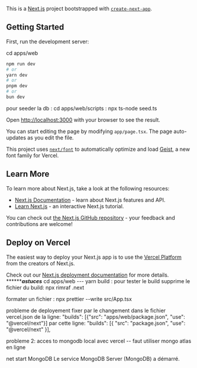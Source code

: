 This is a [Next.js](https://nextjs.org) project bootstrapped with [`create-next-app`](https://nextjs.org/docs/app/api-reference/cli/create-next-app).

## Getting Started

First, run the development server:

cd apps/web

```bash
npm run dev
# or
yarn dev
# or
pnpm dev
# or
bun dev
```

pour seeder la db : cd apps/web/scripts : npx ts-node seed.ts

Open [http://localhost:3000](http://localhost:3000) with your browser to see the result.

You can start editing the page by modifying `app/page.tsx`. The page auto-updates as you edit the file.

This project uses [`next/font`](https://nextjs.org/docs/app/building-your-application/optimizing/fonts) to automatically optimize and load [Geist](https://vercel.com/font), a new font family for Vercel.

## Learn More

To learn more about Next.js, take a look at the following resources:

- [Next.js Documentation](https://nextjs.org/docs) - learn about Next.js features and API.
- [Learn Next.js](https://nextjs.org/learn) - an interactive Next.js tutorial.

You can check out [the Next.js GitHub repository](https://github.com/vercel/next.js) - your feedback and contributions are welcome!

## Deploy on Vercel

The easiest way to deploy your Next.js app is to use the [Vercel Platform](https://vercel.com/new?utm_medium=default-template&filter=next.js&utm_source=create-next-app&utm_campaign=create-next-app-readme) from the creators of Next.js.

Check out our [Next.js deployment documentation](https://nextjs.org/docs/app/building-your-application/deploying) for more details.
*************************************astuces*******************************
cd apps/web --- yarn build : pour tester le build
supprime le fichier du build: npx rimraf .next

formater un fichier : npx prettier --write src/App.tsx

probleme de deployement fixer par le changement dans le fichier vercel.json de la ligne:
"builds": [{"src": "apps/web/package.json", "use": "@vercel/next"}]
par cette ligne:
"builds": [{ "src": "package.json", "use": "@vercel/next" }],

probleme 2: acces to mongodb local avec vercel -- faut utiliser mongo atlas en ligne 

net start MongoDB 
Le service MongoDB Server (MongoDB) a démarré.   

